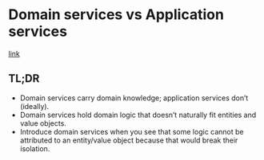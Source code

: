 # Domain services vs Application services

[link](https://enterprisecraftsmanship.com/posts/domain-vs-application-services/)

## TL;DR

* Domain services carry domain knowledge; application services don’t (ideally).
* Domain services hold domain logic that doesn’t naturally fit entities and value objects.
* Introduce domain services when you see that some logic cannot be attributed to an entity/value object because that would break their isolation.


